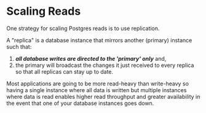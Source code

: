 # Scaling Reads

One strategy for scaling Postgres reads is to use replication.

A "replica" is a database instance that mirrors another (primary) instance such that:

1) ***all database writes are directed to the 'primary' only*** and,
2) the primary will broadcast the changes it just received to every replica so that all replicas can stay up to date.

Most applications are going to be more read-heavy than write-heavy so having a single instance where all data is written but multiple instances where data is read enables higher read throughput and greater availability in the event that one of your database instances goes down.